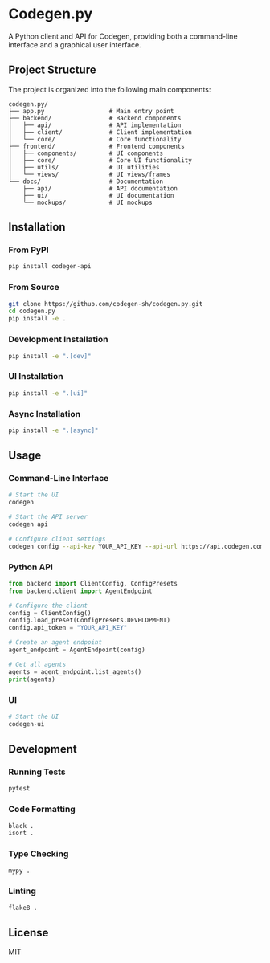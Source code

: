 # Codegen.py

A Python client and API for Codegen, providing both a command-line interface and a graphical user interface.

## Project Structure

The project is organized into the following main components:

```
codegen.py/
├── app.py                  # Main entry point
├── backend/                # Backend components
│   ├── api/                # API implementation
│   ├── client/             # Client implementation
│   └── core/               # Core functionality
├── frontend/               # Frontend components
│   ├── components/         # UI components
│   ├── core/               # Core UI functionality
│   ├── utils/              # UI utilities
│   └── views/              # UI views/frames
└── docs/                   # Documentation
    ├── api/                # API documentation
    ├── ui/                 # UI documentation
    └── mockups/            # UI mockups
```

## Installation

### From PyPI

```bash
pip install codegen-api
```

### From Source

```bash
git clone https://github.com/codegen-sh/codegen.py.git
cd codegen.py
pip install -e .
```

### Development Installation

```bash
pip install -e ".[dev]"
```

### UI Installation

```bash
pip install -e ".[ui]"
```

### Async Installation

```bash
pip install -e ".[async]"
```

## Usage

### Command-Line Interface

```bash
# Start the UI
codegen

# Start the API server
codegen api

# Configure client settings
codegen config --api-key YOUR_API_KEY --api-url https://api.codegen.com/v1
```

### Python API

```python
from backend import ClientConfig, ConfigPresets
from backend.client import AgentEndpoint

# Configure the client
config = ClientConfig()
config.load_preset(ConfigPresets.DEVELOPMENT)
config.api_token = "YOUR_API_KEY"

# Create an agent endpoint
agent_endpoint = AgentEndpoint(config)

# Get all agents
agents = agent_endpoint.list_agents()
print(agents)
```

### UI

```bash
# Start the UI
codegen-ui
```

## Development

### Running Tests

```bash
pytest
```

### Code Formatting

```bash
black .
isort .
```

### Type Checking

```bash
mypy .
```

### Linting

```bash
flake8 .
```

## License

MIT

